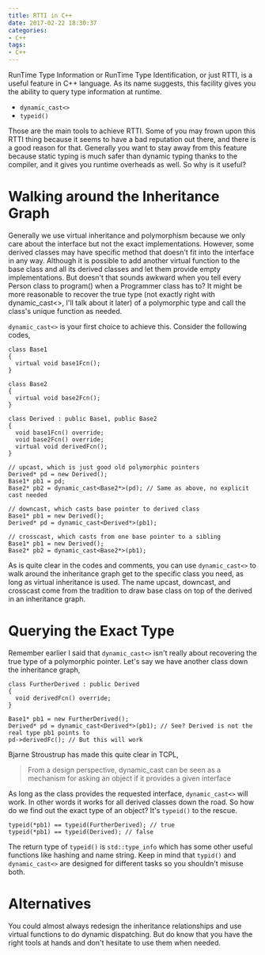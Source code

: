 ```yaml
---
title: RTTI in C++
date: 2017-02-22 18:30:37
categories:
- C++
tags:
- C++
---
```


RunTime Type Information or RunTime Type Identification, or just RTTI, is a useful feature in C++ language. As its name suggests, this facility gives you the ability to query type information at runtime.

- `dynamic_cast<>`
- `typeid()`

Those are the main tools to achieve RTTI. Some of you may frown upon this RTTI thing because it seems to have a bad reputation out there, and there is a good reason for that. Generally you want to stay away from this feature because static typing is much safer than dynamic typing thanks to the compiler, and it gives you runtime overheads as well. So why is it useful?

<!-- more -->

# Walking around the Inheritance Graph

Generally we use virtual inheritance and polymorphism because we only care about the interface but not the exact implementations. However, some derived classes may have specific method that doesn't fit into the interface in any way. Although it is possible to add another virtual function to the base class and all its derived classes and let them provide empty implementations. But doesn't that sounds awkward when you tell every Person class to program() when a Programmer class has to? It might be more reasonable to recover the true type (not exactly right with dynamic_cast<>, I'll talk about it later) of a polymorphic type and call the class's unique function as needed.

`dynamic_cast<>` is your first choice to achieve this. Consider the following codes,

```
class Base1
{
  virtual void base1Fcn();
}

class Base2
{
  virtual void base2Fcn();
}

class Derived : public Base1, public Base2
{
  void base1Fcn() override;
  void base2Fcn() override;
  virtual void derivedFcn();
}

// upcast, which is just good old polymorphic pointers
Derived* pd = new Derived();
Base1* pb1 = pd;
Base2* pb2 = dynamic_cast<Base2*>(pd); // Same as above, no explicit cast needed

// downcast, which casts base pointer to derived class
Base1* pb1 = new Derived();
Derived* pd = dynamic_cast<Derived*>(pb1);

// crosscast, which casts from one base pointer to a sibling
Base1* pb1 = new Derived();
Base2* pb2 = dynamic_cast<Base2*>(pb1);
```

As is quite clear in the codes and comments, you can use `dynamic_cast<>` to walk around the inheritance graph get to the specific class you need, as long as virtual inheritance is used. The name upcast, downcast, and crosscast come from the tradition to draw base class on top of the derived in an inheritance graph.

# Querying the Exact Type

Remember earlier I said that `dynamic_cast<>` isn't really about recovering the true type of a polymorphic pointer. Let's say we have another class down the inheritance graph,

```
class FurtherDerived : public Derived
{
  void derivedFcn() override;
}

Base1* pb1 = new FurtherDerived();
Derived* pd = dynamic_cast<Derived*>(pb1); // See? Derived is not the real type pb1 points to
pd->derivedFc(); // But this will work
```

Bjarne Stroustrup has made this quite clear in TCPL,

> From a design perspective, dynamic_cast can be seen as a mechanism for asking an object if it provides a given interface

As long as the class provides the requested interface, `dynamic_cast<>` will work. In other words it works for all derived classes down the road. So how do we find out the exact type of an object? It's `typeid()` to the rescue.

```
typeid(*pb1) == typeid(FurtherDerived); // true
typeid(*pb1) == typeid(Derived); // false
```

The return type of `typeid()` is `std::type_info` which has some other useful functions like hashing and name string. Keep in mind that `typid()` and `dynamic_cast<>` are designed for different tasks so you shouldn't misuse both.

# Alternatives

You could almost always redesign the inheritance relationships and use virtual functions to do dynamic dispatching. But do know that you have the right tools at hands and don't hesitate to use them when needed.
